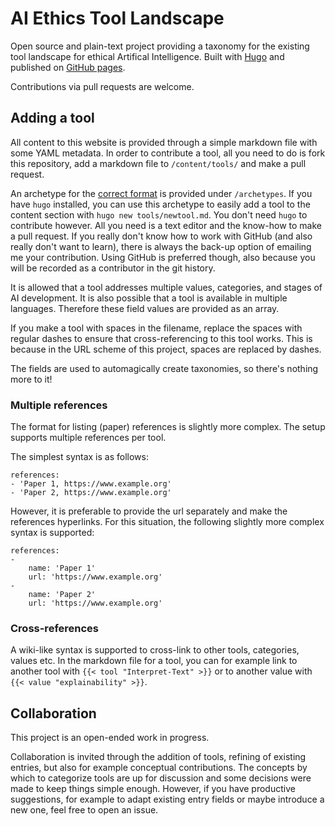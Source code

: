 # AI Ethics Tool Landscape

Open source and plain-text project providing a taxonomy for the existing tool landscape for ethical Artifical Intelligence.
Built with [Hugo](https://gohugo.io/) and published on [GitHub pages](https://edwinwenink.github.io/ai-ethics-tool-landscape/).

Contributions via pull requests are welcome.

## Adding a tool

All content to this website is provided through a simple markdown file with some YAML metadata.
In order to contribute a tool, all you need to do is fork this repository, add a markdown file to `/content/tools/` and make a pull request.

An archetype for the [correct format](/archetypes/_default.md) is provided under `/archetypes`.
If you have `hugo` installed, you can use this archetype to easily add a tool to the content section with `hugo new tools/newtool.md`.
You don't need `hugo` to contribute however.
All you need is a text editor and the know-how to make a pull request.
If you really don't know how to work with GitHub (and also really don't want to learn), there is always the back-up option of emailing me your contribution.
Using GitHub is preferred though, also because you will be recorded as a contributor in the git history.

It is allowed that a tool addresses multiple values, categories, and stages of AI development.
It is also possible that a tool is available in multiple languages.
Therefore these field values are provided as an array.

If you make a tool with spaces in the filename, replace the spaces with regular dashes to ensure that cross-referencing to this tool works.
This is because in the URL scheme of this project, spaces are replaced by dashes.

The fields are used to automagically create taxonomies, so there's nothing more to it!

### Multiple references

The format for listing (paper) references is slightly more complex.
The setup supports multiple references per tool.

The simplest syntax is as follows:

```
references:
- 'Paper 1, https://www.example.org'
- 'Paper 2, https://www.example.org'
```

However, it is preferable to provide the url separately and make the references hyperlinks.
For this situation, the following slightly more complex syntax is supported:

```
references: 
- 
    name: 'Paper 1'
    url: 'https://www.example.org'
- 
    name: 'Paper 2'
    url: 'https://www.example.org'
```

### Cross-references

A wiki-like syntax is supported to cross-link to other tools, categories, values etc.
In the markdown file for a tool, you can for example link to another tool with `{{< tool "Interpret-Text" >}}` or to another value with `{{< value "explainability" >}}`.

## Collaboration

This project is an open-ended work in progress.

Collaboration is invited through the addition of tools, refining of existing entries, but also for example conceptual contributions.
The concepts by which to categorize tools are up for discussion and some decisions were made to keep things simple enough.
However, if you have productive suggestions, for example to adapt existing entry fields or maybe introduce a new one, feel free to open an issue.
